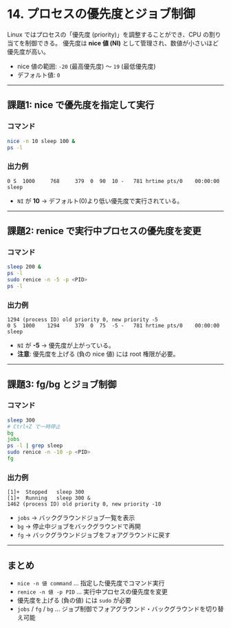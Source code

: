# 14. プロセスの優先度とジョブ制御

Linux ではプロセスの「優先度 (priority)」を調整することができ、CPU の割り当てを制御できる。
優先度は **nice 値 (NI)** として管理され、数値が小さいほど優先度が高い。

- nice 値の範囲: `-20` (最高優先度) ～ `19` (最低優先度)
- デフォルト値: `0`

---

## 課題1: nice で優先度を指定して実行

### コマンド
```bash
nice -n 10 sleep 100 &
ps -l
```

### 出力例
```
0 S  1000     768     379  0  90  10 -   781 hrtime pts/0    00:00:00 sleep
```
- `NI` が **10** → デフォルト(0)より低い優先度で実行されている。

---

## 課題2: renice で実行中プロセスの優先度を変更

### コマンド
```bash
sleep 200 &
ps -l
sudo renice -n -5 -p <PID>
ps -l
```

### 出力例
```
1294 (process ID) old priority 0, new priority -5
0 S  1000    1294     379  0  75  -5 -   781 hrtime pts/0    00:00:00 sleep
```
- `NI` が **-5** → 優先度が上がっている。  
- **注意**: 優先度を上げる (負の nice 値) には root 権限が必要。

---

## 課題3: fg/bg とジョブ制御

### コマンド
```bash
sleep 300
# Ctrl+Z で一時停止
bg
jobs
ps -l | grep sleep
sudo renice -n -10 -p <PID>
fg
```

### 出力例
```
[1]+  Stopped   sleep 300
[1]+  Running   sleep 300 &
1462 (process ID) old priority 0, new priority -10
```
- `jobs` → バックグラウンドジョブ一覧を表示  
- `bg` → 停止中ジョブをバックグラウンドで再開  
- `fg` → バックグラウンドジョブをフォアグラウンドに戻す  

---

## まとめ

- `nice -n 値 command` … 指定した優先度でコマンド実行  
- `renice -n 値 -p PID` … 実行中プロセスの優先度を変更  
- 優先度を上げる (負の値) には `sudo` が必要  
- `jobs` / `fg` / `bg` … ジョブ制御でフォアグラウンド・バックグラウンドを切り替え可能  


